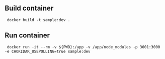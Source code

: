 ## Build container
```
 docker build -t sample:dev .
```

## Run container
```
 docker run -it --rm -v ${PWD}:/app -v /app/node_modules -p 3001:3000 -e CHOKIDAR_USEPOLLING=true sample:dev
```